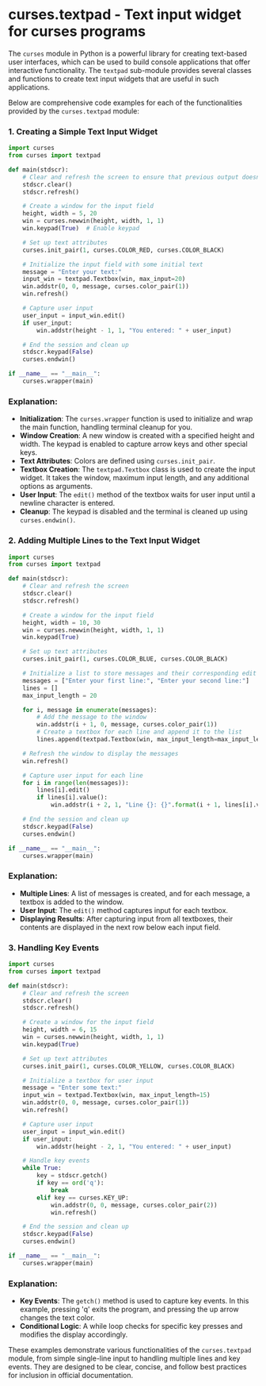 # curses.textpad - Text input widget for curses programs

The `curses` module in Python is a powerful library for creating text-based user interfaces, which can be used to build console applications that offer interactive functionality. The `textpad` sub-module provides several classes and functions to create text input widgets that are useful in such applications.

Below are comprehensive code examples for each of the functionalities provided by the `curses.textpad` module:

### 1. Creating a Simple Text Input Widget

```python
import curses
from curses import textpad

def main(stdscr):
    # Clear and refresh the screen to ensure that previous output doesn't remain
    stdscr.clear()
    stdscr.refresh()

    # Create a window for the input field
    height, width = 5, 20
    win = curses.newwin(height, width, 1, 1)
    win.keypad(True)  # Enable keypad

    # Set up text attributes
    curses.init_pair(1, curses.COLOR_RED, curses.COLOR_BLACK)

    # Initialize the input field with some initial text
    message = "Enter your text:"
    input_win = textpad.Textbox(win, max_input=20)
    win.addstr(0, 0, message, curses.color_pair(1))
    win.refresh()

    # Capture user input
    user_input = input_win.edit()
    if user_input:
        win.addstr(height - 1, 1, "You entered: " + user_input)

    # End the session and clean up
    stdscr.keypad(False)
    curses.endwin()

if __name__ == "__main__":
    curses.wrapper(main)
```

### Explanation:

- **Initialization**: The `curses.wrapper` function is used to initialize and wrap the main function, handling terminal cleanup for you.
- **Window Creation**: A new window is created with a specified height and width. The keypad is enabled to capture arrow keys and other special keys.
- **Text Attributes**: Colors are defined using `curses.init_pair`.
- **Textbox Creation**: The `textpad.Textbox` class is used to create the input widget. It takes the window, maximum input length, and any additional options as arguments.
- **User Input**: The `edit()` method of the textbox waits for user input until a newline character is entered.
- **Cleanup**: The keypad is disabled and the terminal is cleaned up using `curses.endwin()`.

### 2. Adding Multiple Lines to the Text Input Widget

```python
import curses
from curses import textpad

def main(stdscr):
    # Clear and refresh the screen
    stdscr.clear()
    stdscr.refresh()

    # Create a window for the input field
    height, width = 10, 30
    win = curses.newwin(height, width, 1, 1)
    win.keypad(True)

    # Set up text attributes
    curses.init_pair(1, curses.COLOR_BLUE, curses.COLOR_BLACK)

    # Initialize a list to store messages and their corresponding edit positions
    messages = ["Enter your first line:", "Enter your second line:"]
    lines = []
    max_input_length = 20

    for i, message in enumerate(messages):
        # Add the message to the window
        win.addstr(i + 1, 0, message, curses.color_pair(1))
        # Create a textbox for each line and append it to the list
        lines.append(textpad.Textbox(win, max_input_length=max_input_length))

    # Refresh the window to display the messages
    win.refresh()

    # Capture user input for each line
    for i in range(len(messages)):
        lines[i].edit()
        if lines[i].value():
            win.addstr(i + 2, 1, "Line {}: {}".format(i + 1, lines[i].value()))

    # End the session and clean up
    stdscr.keypad(False)
    curses.endwin()

if __name__ == "__main__":
    curses.wrapper(main)
```

### Explanation:

- **Multiple Lines**: A list of messages is created, and for each message, a textbox is added to the window.
- **User Input**: The `edit()` method captures input for each textbox.
- **Displaying Results**: After capturing input from all textboxes, their contents are displayed in the next row below each input field.

### 3. Handling Key Events

```python
import curses
from curses import textpad

def main(stdscr):
    # Clear and refresh the screen
    stdscr.clear()
    stdscr.refresh()

    # Create a window for the input field
    height, width = 6, 15
    win = curses.newwin(height, width, 1, 1)
    win.keypad(True)

    # Set up text attributes
    curses.init_pair(1, curses.COLOR_YELLOW, curses.COLOR_BLACK)

    # Initialize a textbox for user input
    message = "Enter some text:"
    input_win = textpad.Textbox(win, max_input_length=15)
    win.addstr(0, 0, message, curses.color_pair(1))
    win.refresh()

    # Capture user input
    user_input = input_win.edit()
    if user_input:
        win.addstr(height - 2, 1, "You entered: " + user_input)

    # Handle key events
    while True:
        key = stdscr.getch()
        if key == ord('q'):
            break
        elif key == curses.KEY_UP:
            win.addstr(0, 0, message, curses.color_pair(2))
            win.refresh()

    # End the session and clean up
    stdscr.keypad(False)
    curses.endwin()

if __name__ == "__main__":
    curses.wrapper(main)
```

### Explanation:

- **Key Events**: The `getch()` method is used to capture key events. In this example, pressing 'q' exits the program, and pressing the up arrow changes the text color.
- **Conditional Logic**: A while loop checks for specific key presses and modifies the display accordingly.

These examples demonstrate various functionalities of the `curses.textpad` module, from simple single-line input to handling multiple lines and key events. They are designed to be clear, concise, and follow best practices for inclusion in official documentation.
